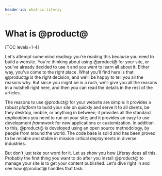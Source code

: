 ```yaml
---
header-id: what-is-liferay
---
```


# What is @product@

[TOC levels=1-4]

Let's attempt some mind reading: you're reading this because you need to build
a website. You're thinking about using @product@ for your site, or you've already
decided to use it and you want to learn all about it. Either way, you've come to
the right place. What you'll find here is that @product@ is the right
decision, and we'll be happy to tell you all the reasons why. But since you
might be in a rush, we'll give you all the reasons in a nutshell right here, and
then you can read the details in the rest of the articles. 

The reasons to use @product@ for your website are simple: it provides a
robust *platform* to build your site on quickly and serve it to all clients, be
they desktop, mobile, or anything in between; it provides all the standard
*applications* you need to run on your site; and it provides an easy to use
development *framework* for new applications or customization. In addition to
this, @product@ is developed using an open source methodology, by people
from around the world. The code base is solid and has been proved to be
reliable and stable in mission critical deployments in diverse industries. 

But don't just take our word for it. Let us *show* you how Liferay does all
this. Probably the first thing you want to do after you install @product@
to manage your site is to get your content published. Let's dive right in and
see how @product@ handles that task. 
